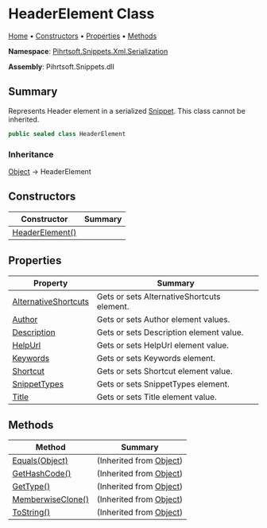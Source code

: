 # HeaderElement Class

[Home](../../../../../README.md) &#x2022; [Constructors](#constructors) &#x2022; [Properties](#properties) &#x2022; [Methods](#methods)

**Namespace**: [Pihrtsoft.Snippets.Xml.Serialization](../README.md)

**Assembly**: Pihrtsoft\.Snippets\.dll

## Summary

Represents Header element in a serialized [Snippet](../../../Snippet/README.md)\. This class cannot be inherited\.

```csharp
public sealed class HeaderElement
```

### Inheritance

[Object](https://docs.microsoft.com/en-us/dotnet/api/system.object) &#x2192; HeaderElement

## Constructors

| Constructor | Summary |
| ----------- | ------- |
| [HeaderElement()](-ctor/README.md) | |

## Properties

| Property | Summary |
| -------- | ------- |
| [AlternativeShortcuts](AlternativeShortcuts/README.md) | Gets or sets AlternativeShortcuts element\. |
| [Author](Author/README.md) | Gets or sets Author element values\. |
| [Description](Description/README.md) | Gets or sets Description element value\. |
| [HelpUrl](HelpUrl/README.md) | Gets or sets HelpUrl element value\. |
| [Keywords](Keywords/README.md) | Gets or sets Keywords element\. |
| [Shortcut](Shortcut/README.md) | Gets or sets Shortcut element value\. |
| [SnippetTypes](SnippetTypes/README.md) | Gets or sets SnippetTypes element\. |
| [Title](Title/README.md) | Gets or sets Title element value\. |

## Methods

| Method | Summary |
| ------ | ------- |
| [Equals(Object)](https://docs.microsoft.com/en-us/dotnet/api/system.object.equals) |  \(Inherited from [Object](https://docs.microsoft.com/en-us/dotnet/api/system.object)\) |
| [GetHashCode()](https://docs.microsoft.com/en-us/dotnet/api/system.object.gethashcode) |  \(Inherited from [Object](https://docs.microsoft.com/en-us/dotnet/api/system.object)\) |
| [GetType()](https://docs.microsoft.com/en-us/dotnet/api/system.object.gettype) |  \(Inherited from [Object](https://docs.microsoft.com/en-us/dotnet/api/system.object)\) |
| [MemberwiseClone()](https://docs.microsoft.com/en-us/dotnet/api/system.object.memberwiseclone) |  \(Inherited from [Object](https://docs.microsoft.com/en-us/dotnet/api/system.object)\) |
| [ToString()](https://docs.microsoft.com/en-us/dotnet/api/system.object.tostring) |  \(Inherited from [Object](https://docs.microsoft.com/en-us/dotnet/api/system.object)\) |

